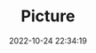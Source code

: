 ---
weight: 1
images:
- /images/edited/163.jpeg
title: Picture
date: 2022-10-24 22:34:19
tags: [luminarneo,work,ILCE-7M3,52.0,person,knife,bowl]
---